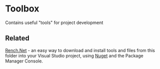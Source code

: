 # Toolbox

Contains useful "tools" for project development

## Related

[Rench.Net](https://github.com/ChrisMelinn/rench-net) - an easy way to download and install tools and files from this folder into your Visual Studio project, using [Nuget](https://www.nuget.org/packages/Rench/) and the Package Manager Console.

